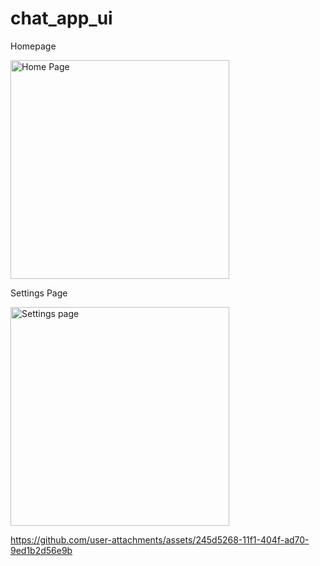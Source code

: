 # chat_app_ui

Homepage

<img src="https://github.com/user-attachments/assets/e5054538-2204-430a-8104-a5c92c2efdce" width="350" alt="Home Page" />

Settings Page

<img src="https://github.com/user-attachments/assets/5e371747-2641-4d65-aa76-36851618581e" width="350" alt="Settings page" />


https://github.com/user-attachments/assets/245d5268-11f1-404f-ad70-9ed1b2d56e9b
